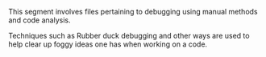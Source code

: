 This segment involves files pertaining to
debugging using manual methods and code analysis.

Techniques such as Rubber duck debugging and other
ways are used to help clear up foggy ideas one has
when working on a code.
